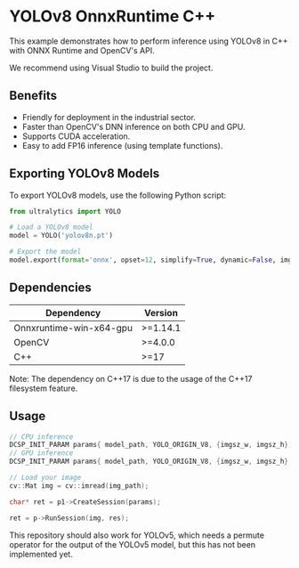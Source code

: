 # YOLOv8 OnnxRuntime C++

This example demonstrates how to perform inference using YOLOv8 in C++ with ONNX Runtime and OpenCV's API.

We recommend using Visual Studio to build the project.

## Benefits

- Friendly for deployment in the industrial sector.
- Faster than OpenCV's DNN inference on both CPU and GPU.
- Supports CUDA acceleration.
- Easy to add FP16 inference (using template functions).

## Exporting YOLOv8 Models

To export YOLOv8 models, use the following Python script:

```python
from ultralytics import YOLO

# Load a YOLOv8 model
model = YOLO('yolov8n.pt')

# Export the model
model.export(format='onnx', opset=12, simplify=True, dynamic=False, imgsz=640)
```

## Dependencies

| Dependency              | Version  |
| ----------------------- | -------- |
| Onnxruntime-win-x64-gpu | >=1.14.1 |
| OpenCV                  | >=4.0.0  |
| C++                     | >=17     |

Note: The dependency on C++17 is due to the usage of the C++17 filesystem feature.

## Usage

```c++
// CPU inference
DCSP_INIT_PARAM params{ model_path, YOLO_ORIGIN_V8, {imgsz_w, imgsz_h}, class_num, 0.1, 0.5, false};
// GPU inference
DCSP_INIT_PARAM params{ model_path, YOLO_ORIGIN_V8, {imgsz_w, imgsz_h}, class_num, 0.1, 0.5, true};

// Load your image
cv::Mat img = cv::imread(img_path);

char* ret = p1->CreateSession(params);

ret = p->RunSession(img, res);
```

This repository should also work for YOLOv5, which needs a permute operator for the output of the YOLOv5 model, but this has not been implemented yet.
